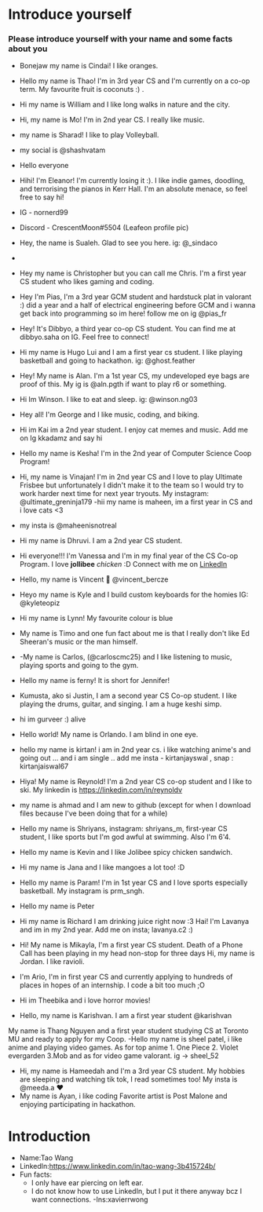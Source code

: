 # Introduce yourself 
### Please introduce yourself with your name and some facts about you
- Bonejaw my name is Cindai! I like oranges. 
- Hello my name is Thao! I'm in 3rd year CS and I'm currently on a co-op term. My favourite fruit is coconuts :) .
- Hi my name is William and I like long walks in nature and the city.
- Hi, my name is Mo! I'm in 2nd year CS. I really like music.
- my name is Sharad! I like to play Volleyball. 
- my social is @shashvatam
- Hello everyone
- Hihi! I'm Eleanor! I'm currently losing it :). I like indie games, doodling, and terrorising the pianos in Kerr Hall. I'm an absolute menace, so feel free to say hi!
- IG - nornerd99
- Discord - CrescentMoon#5504 (Leafeon profile pic)
- Hey, the name is Sualeh. Glad to see you here. ig: @_sindaco
- 
- Hey my name is Christopher but you can call me Chris. I'm a first year CS student who likes gaming and coding. 
- Hey I'm Pias, I'm a 3rd year GCM student and hardstuck plat in valorant :) did a year and a half of electrical engineering before GCM and i wanna get back into programming so im here! follow me on ig @pias_fr 
- Hey! It's Dibbyo, a third year co-op CS student. You can find me at dibbyo.saha on IG. Feel free to connect!
- Hi my name is Hugo Lui and I am a first year cs student. I like playing basketball and going to hackathon. ig: @ghost.feather
- Hey! My name is Alan. I'm a 1st year CS, my undeveloped eye bags are proof of this. My ig is @aln.pgth if want to play r6 or something.
- Hi Im Winson. I like to eat and sleep. ig: @winson.ng03
- Hey all! I'm George and I like music, coding, and biking.
- Hi im Kai im a 2nd year student. I enjoy cat memes and music. Add me on Ig kkadamz and say hi 
- Hello my name is Kesha! I'm in the 2nd year of Computer Science Coop Program!
- Hi, my name is Vinajan! I'm in 2nd year CS and I love to play Ultimate Frisbee but unfortunately I didn't make it to the team so I would try to work harder next time for next year tryouts. My instagram: @ultimate_greninja179
-hii my name is maheen, im a first year in CS and i love cats <3
- my insta is @maheenisnotreal
- Hi my name is Dhruvi. I am a 2nd year CS student.
- Hi everyone!!! I'm Vanessa and I'm in my final year of the CS Co-op Program. I love **jollibee** _chicken_ :D Connect with me on [LinkedIn](https://www.linkedin.com/in/vanessalandayan/)
- Hello, my name is Vincent 👋 @vincent_bercze
- Heyo my name is Kyle and I build custom keyboards for the homies IG: @kyleteopiz
- Hi my name is Lynn! My favourite colour is blue
- My name is Timo and one fun fact about me is that I really don't like Ed Sheeran's music or the man himself.
- -My name is Carlos, (@carloscmc25) and I like listening to music, playing sports and going to the gym.
- Hello my name is ferny! It is short for Jennifer!
- Kumusta, ako si Justin, I am a second year CS Co-op student. I like playing the drums, guitar, and singing. I am a huge keshi simp.
- hi im gurveer :) alive
- Hello world! My name is Orlando. I am blind in one eye. 
- hello my name is kirtan! i am in 2nd year cs. i like watching anime's and going out ... and i am single .. add me  insta - kirtanjayswal , snap : kirtanjaiswal67
- Hiya! My name is Reynold! I'm a 2nd year CS co-op student and I like to ski. My linkedin is https://linkedin.com/in/reynoldv
- my name is ahmad and I am new to github (except for when I download files because I've been doing that for a while)
- Hello my name is Shriyans, instagram: shriyans_m, first-year CS student, I like sports but I'm god awful at swimming. Also I'm 6'4. 
- Hello my name is Kevin and I like Jolibee spicy chicken sandwich.
- Hi my name is Jana and I like mangoes a lot too! :D
- Hello my name is Param! I'm in 1st year CS and I love sports especially basketball. My instagram is prm_sngh.
- Hello my name is Peter
- Hi my name is Richard I am drinking juice right now :3
Hai! I'm Lavanya and im in my 2nd year. Add me on insta; lavanya.c2 :)
- Hi! My name is Mikayla, I'm a first year CS student. Death of a Phone Call has been playing in my head non-stop for three days 
Hi, my name is Jordan. I like ravioli.
- I'm Ario, I'm in first year CS and currently applying to hundreds of places in hopes of an internship. I code a bit too much ;O
- Hi im Theebika and i love horror movies!

- Hello, my name is Karishvan. I am a first year student @karishvan

My name is Thang Nguyen and a first year student studying CS at Toronto MU and ready to apply for my Coop.
-Hello my name is sheel patel, i like anime and playing video games. As for top anime 1. One Piece 2. Violet evergarden 3.Mob and as for video game valorant. ig -> sheel_52

- Hi, my name is Hameedah and I'm a 3rd year CS student. My hobbies are sleeping and watching tik tok, I read sometimes too! My insta is @meeda.a ❤
- My name is Ayan, i like coding
Favorite artist is Post Malone and enjoying participating in hackathon.
# Introduction
- Name:Tao Wang
- LinkedIn:https://www.linkedin.com/in/tao-wang-3b415724b/
- Fun facts:
  - I only have ear piercing on left ear.
  - I do not know how to use LinkedIn, but I put it there anyway bcz I want connections.
 -Ins:xavierrwong
